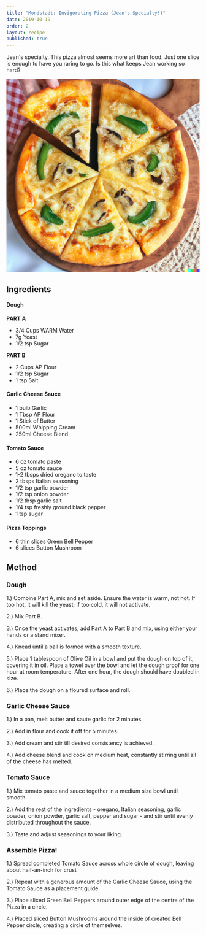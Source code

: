 ```yaml
---
title: "Mondstadt: Invigorating Pizza (Jean's Specialty!)"
date: 2019-10-19
order: 2
layout: recipe
published: true
---
```

Jean's specialty. This pizza almost seems more art than food. Just one slice is enough to have you raring to go. Is this what keeps Jean working so hard? 

![Invigorating Pizza, Jean's Specialty](../uploads/dall·e-2023-02-27-19.26.28.png "Photo by DALL-E 2")

## Ingredients

#### Dough

**PART A**

* 3/4 Cups WARM Water
* 7g Yeast
* 1/2 tsp Sugar

**PART B**

* 2 Cups AP Flour
* 1/2 tsp Sugar
* 1 tsp Salt



#### G﻿arlic Cheese Sauce

* 1 bulb Garlic
* 1 Tbsp AP Flour
* 1 Stick of Butter
* 500ml Whipping Cream
* 250ml Cheese Blend



#### Tomato Sauce

* 6 oz tomato paste
* 5 oz tomato sauce
* 1-2 tbsps dried oregano to taste
* 2 tbsps Italian seasoning
* 1﻿/2 tsp garlic powder
* 1﻿/2 tsp onion powder
* 1/2 tbsp garlic salt
* 1﻿/4 tsp freshly ground black pepper
* 1 tsp sugar



#### P﻿izza Toppings

* 6﻿ thin slices Green Bell Pepper
* 6﻿ slices Button Mushroom



## Method

### D﻿ough

1.) Combine Part A, mix and set aside. Ensure the water is warm, not hot. If too hot, it will kill the yeast; if too cold, it will not activate. 

2.) Mix Part B. 

3.) Once the yeast activates, add Part A to Part B and mix, using either your hands or a stand mixer. 

4.) Knead until a ball is formed with a smooth texture. 

5.) Place 1 tablespoon of Olive Oil in a bowl and put the dough on top of it, covering it in oil. Place a towel over the bowl and let the dough proof for one hour at room temperature. After one hour, the dough should have doubled in size. 

6.) Place the dough on a floured surface and roll. 



### G﻿arlic Cheese Sauce

1.) In a pan, melt butter and saute garlic for 2 minutes.

2.) Add in flour and cook it off for 5 minutes.

3.) Add cream and stir till desired consistency is achieved.

4.) Add cheese blend and cook on medium heat, constantly stirring until all of the cheese has melted.

### T﻿omato Sauce

1.) Mix tomato paste and sauce together in a medium size bowl until smooth.

2.) Add the rest of the ingredients - oregano, Italian seasoning, garlic powder, onion powder, garlic salt, pepper and sugar - and stir until evenly distributed throughout the sauce.

3.) Taste and adjust seasonings to your liking.



### Assemble Pizza!

1﻿.) Spread completed Tomato Sauce across whole circle of dough, leaving about half-an-inch for crust

2.) Repeat with a generous amount of the Garlic Cheese Sauce, using the Tomato Sauce as a placement guide. 

3﻿.) Place sliced Green Bell Peppers around outer edge of the centre of the Pizza in a circle.

4﻿.) Placed sliced Button Mushrooms around the inside of created Bell Pepper circle, creating a circle of themselves.